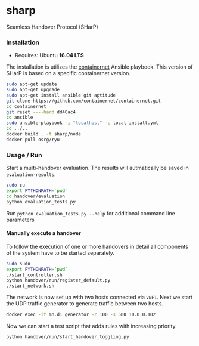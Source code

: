 # sharp
Seamless Handover Protocol (SHarP)

### Installation
* Requires: Ubuntu **16.04 LTS**

The installation is utilizes the [containernet](https://github.com/containernet/containernet/) Ansible playbook.
This version of SHarP is based on a specific containernet version.

```bash
sudo apt-get update
sudo apt-get upgrade
sudo apt-get install ansible git aptitude
git clone https://github.com/containernet/containernet.git
cd containernet
git reset ----hard dd40ac4
cd ansible
sudo ansible-playbook -i "localhost" -c local install.yml
cd ../..
docker build . -t sharp/node
docker pull osrg/ryu
```

### Usage / Run
Start a multi-handover evaluation. The results will autmatically be saved in `evaluation-results`.

```bash
sudo su
export PYTHONPATH=`pwd`
cd handover/evaluation
python evaluation_tests.py
```

Run `python evaluation_tests.py --help` for additional command line parameters

#### Manually execute a handover
To follow the execution of one or more handovers in detail all components of the
system have to be started separately.

```bash
sudo sudo
export PYTHONPATH=`pwd`
./start_controller.sh
python handover/run/register_default.py
./start_network.sh
```
The network is now set up with two hosts connected via `VNF1`.
Next we start the UDP traffic generator to generate traffic between two hosts.
```bash
docker exec -it mn.d1 generator -r 100 -s 500 10.0.0.102
```
Now we can start a test script that adds rules with increasing priority.
```bash
python handover/run/start_handover_toggling.py
```